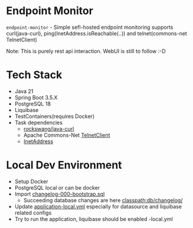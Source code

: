 # Endpoint Monitor

`endpoint-monitor` - Simple sefl-hosted endpoint monitoring supports curl(java-curl), ping(InetAddress.isReachable(..)) and telnet(commons-net TelnetClient)

Note: This is purely rest api interaction. WebUI is still to follow :-D

# Tech Stack

- Java 21
- Spring Boot 3.5.X
- PostgreSQL 18
- Liquibase
- TestContainers(requires Docker)
- Task dependencies 
    - [rockswang/java-curl](https://github.com/rockswang/java-curl)
    - Apache Commons-Net [TelnetClient](https://commons.apache.org/proper/commons-net/apidocs/org/apache/commons/net/telnet/package-summary.html)
    - [InetAddress](https://docs.oracle.com/en/java/javase/21/docs/api//java.base/java/net/class-use/InetAddress.html)

# Local Dev Environment

- Setup Docker
- PostgreSQL local or can be docker
- Import [changelog-000-bootstrap.sql](src/main/resources/db/changelog/changelog-000-bootstrap.sql)
  - Succeeding database changes are here [classpath:db/changelog/](src/main/resources/db/changelog)
- Update [application-local.yml](src/main/resources/application-local.yml) especially for datasource and liquibase related configs
- Try to run the application, liquibase should be enabled -local.yml

